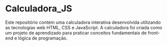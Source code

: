 # Calculadora_JS
Este repositório contém uma calculadora interativa desenvolvida utilizando as tecnologias web HTML, CSS e JavaScript. A calculadora foi criada como um projeto de aprendizado para praticar conceitos fundamentais de front-end e lógica de programação.
